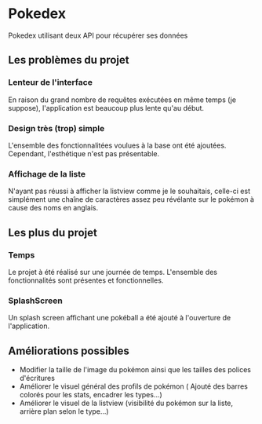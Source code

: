 # Pokedex
Pokedex utilisant deux API pour récupérer ses données

## Les problèmes du projet

### Lenteur de l'interface
En raison du grand nombre de requêtes exécutées en même temps (je suppose), l'application est beaucoup plus lente qu'au début.

### Design très (trop) simple
L'ensemble des fonctionnalitées voulues à la base ont été ajoutées. Cependant, l'esthétique n'est pas présentable.

### Affichage de la liste
N'ayant pas réussi à afficher la listview comme je le souhaitais, celle-ci est simplément une chaîne de caractères assez peu révélante sur le pokémon à cause des noms en anglais.

## Les plus du projet

### Temps
Le projet à été réalisé sur une journée de temps. L'ensemble des fonctionnalités sont présentes et fonctionnelles.

### SplashScreen
Un splash screen affichant une pokéball a été ajouté à l'ouverture de l'application.

## Améliorations possibles
* Modifier la taille de l'image du pokémon ainsi que les tailles des polices d'écritures
* Améliorer le visuel général des profils de pokémon ( Ajouté des barres colorés pour les stats, encadrer les types...)
* Améliorer le visuel de la listview (visibilité du pokémon sur la liste, arrière plan selon le type...)
